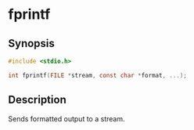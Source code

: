 # fprintf

## Synopsis

```c
#include <stdio.h>

int fprintf(FILE *stream, const char *format, ...);
```

## Description

Sends formatted output to a stream.
